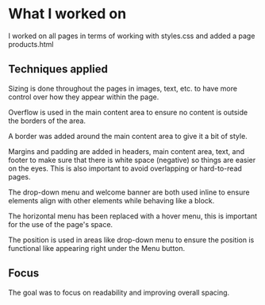 # What I worked on
I worked on all pages in terms of working with styles.css and added a page products.html

## Techniques applied

Sizing is done throughout the pages in images, text, etc. to have more control over how they appear within the page.

Overflow is used in the main content area to ensure no content is outside the borders of the area.

A border was added around the main content area to give it a bit of style.

Margins and padding are added in headers, main content area, text, and footer to make sure that 
there is white space (negative) so things are easier on the eyes. This is also important to avoid
overlapping or hard-to-read pages.

The drop-down menu and welcome banner are both used inline to ensure elements align with other elements while behaving like a block.

The horizontal menu has been replaced with a hover menu, this is important for the use of the page's space.

The position is used in areas like drop-down menu to ensure the position is functional like appearing right under the Menu button.

## Focus
The goal was to focus on readability and improving overall spacing.
